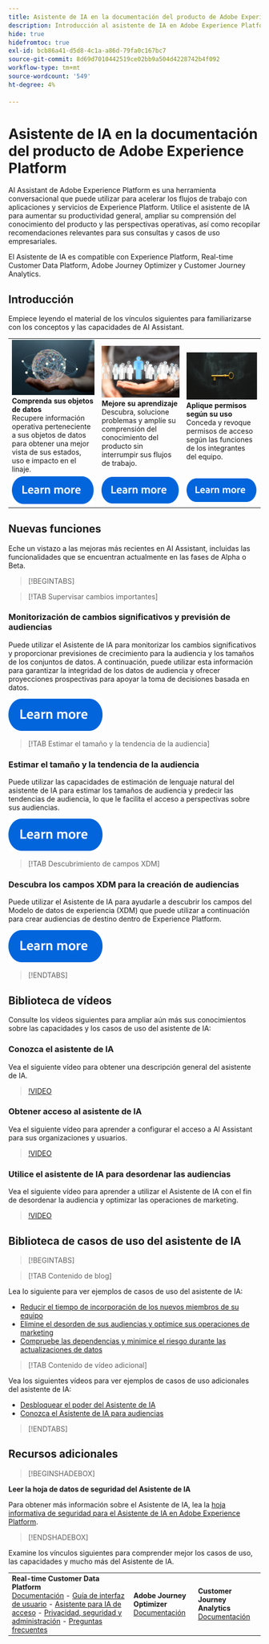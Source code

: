```yaml
---
title: Asistente de IA en la documentación del producto de Adobe Experience Platform
description: Introducción al asistente de IA en Adobe Experience Platform
hide: true
hidefromtoc: true
exl-id: bcb86a41-d5d8-4c1a-a86d-79fa0c167bc7
source-git-commit: 8d69d7010442519ce02bb9a504d4228742b4f092
workflow-type: tm+mt
source-wordcount: '549'
ht-degree: 4%

---
```


# Asistente de IA en la documentación del producto de Adobe Experience Platform

AI Assistant de Adobe Experience Platform es una herramienta conversacional que puede utilizar para acelerar los flujos de trabajo con aplicaciones y servicios de Experience Platform. Utilice el asistente de IA para aumentar su productividad general, ampliar su comprensión del conocimiento del producto y las perspectivas operativas, así como recopilar recomendaciones relevantes para sus consultas y casos de uso empresariales.

El Asistente de IA es compatible con Experience Platform, Real-time Customer Data Platform, Adobe Journey Optimizer y Customer Journey Analytics.

## Introducción 

Empiece leyendo el material de los vínculos siguientes para familiarizarse con los conceptos y las capacidades de AI Assistant.

<table style="table-layout:fixed">
  <tr style="border: 0;">
    <td>
    <a href="./home.md#operational-insights"><img src="./assets/landing/ai-get-started.png" style="width:" 100%;max-height: 100%"></a>
    <div><strong>Comprenda sus objetos de datos</strong><br/>Recupere información operativa perteneciente a sus objetos de datos para obtener una mejor vista de sus estados, uso e impacto en el linaje.</div>
    </td>
    <td>
    <a href="./home.md#product-knowledge"><img src="./assets/landing/ai-audience.png" style="width:" 100%;max-height: 100%"></a>
    <div><strong>Mejore su aprendizaje</strong><br/>Descubra, solucione problemas y amplíe su comprensión del conocimiento del producto sin interrumpir sus flujos de trabajo.</div>
    </td>
    <td>
    <a href="./access.md"><img src="./assets/landing/ai-access.png" style="width:" 100%;max-height: 100%"></a>
    <div><strong>Aplique permisos según su uso</strong><br/>Conceda y revoque permisos de acceso según las funciones de los integrantes del equipo.</div>
    </td>
  </tr>
  <tr style="border: 0;">
    <td align="center"><a href="./home.md"><img src="../rtcdp/assets/do-not-localize/learn-more-button.svg"></a></td>
    <td align="center"><a href="./home.md#product-knowledge"><img src="../rtcdp/assets/do-not-localize/learn-more-button.svg"></a></td>
    <td align="center"><a href="./access.md"><img src="../rtcdp/assets/do-not-localize/learn-more-button.svg"></a></td>
    </tr>
</table>


## Nuevas funciones

Eche un vistazo a las mejoras más recientes en AI Assistant, incluidas las funcionalidades que se encuentran actualmente en las fases de Alpha o Beta.

>[!BEGINTABS]

>[!TAB Supervisar cambios importantes]

### Monitorización de cambios significativos y previsión de audiencias

Puede utilizar el Asistente de IA para monitorizar los cambios significativos y proporcionar previsiones de crecimiento para la audiencia y los tamaños de los conjuntos de datos. A continuación, puede utilizar esta información para garantizar la integridad de los datos de audiencia y ofrecer proyecciones prospectivas para apoyar la toma de decisiones basada en datos.

[![Imagen](../rtcdp/assets/do-not-localize/learn-more-button.svg)](./new-features/audience-forecasting.md)

>[!TAB Estimar el tamaño y la tendencia de la audiencia]

### Estimar el tamaño y la tendencia de la audiencia

Puede utilizar las capacidades de estimación de lenguaje natural del asistente de IA para estimar los tamaños de audiencia y predecir las tendencias de audiencia, lo que le facilita el acceso a perspectivas sobre sus audiencias.

[![Imagen](../rtcdp/assets/do-not-localize/learn-more-button.svg)](./new-features/natural-language.md)

>[!TAB Descubrimiento de campos XDM]

### Descubra los campos XDM para la creación de audiencias

Puede utilizar el Asistente de IA para ayudarle a descubrir los campos del Modelo de datos de experiencia (XDM) que puede utilizar a continuación para crear audiencias de destino dentro de Experience Platform.

[![Imagen](../rtcdp/assets/do-not-localize/learn-more-button.svg)](./new-features/xdm-field-discovery.md)

>[!ENDTABS]

## Biblioteca de vídeos

Consulte los vídeos siguientes para ampliar aún más sus conocimientos sobre las capacidades y los casos de uso del asistente de IA:

### Conozca el asistente de IA

Vea el siguiente vídeo para obtener una descripción general del asistente de IA.

>[!VIDEO](https://video.tv.adobe.com/v/3429845?learn=on)

### Obtener acceso al asistente de IA

Vea el siguiente vídeo para aprender a configurar el acceso a AI Assistant para sus organizaciones y usuarios.

>[!VIDEO](https://video.tv.adobe.com/v/3436470/?learn=on)

### Utilice el asistente de IA para desordenar las audiencias

Vea el siguiente vídeo para aprender a utilizar el Asistente de IA con el fin de desordenar la audiencia y optimizar las operaciones de marketing.

>[!VIDEO](https://video.tv.adobe.com/v/3435532?learn=on)

## Biblioteca de casos de uso del asistente de IA

>[!BEGINTABS]

>[!TAB Contenido de blog]

Lea lo siguiente para ver ejemplos de casos de uso del asistente de IA:

* [Reducir el tiempo de incorporación de los nuevos miembros de su equipo](https://experienceleaguecommunities.adobe.com/t5/adobe-experience-platform-blogs/onboard-new-team-members-in-less-than-half-the-time-with-ai/ba-p/706153)
* [Elimine el desorden de sus audiencias y optimice sus operaciones de marketing](https://experienceleaguecommunities.adobe.com/t5/adobe-experience-platform-blogs/ai-assistant-helps-optimize-marketing-operations-by-de/ba-p/696002)
* [Compruebe las dependencias y minimice el riesgo durante las actualizaciones de datos](https://experienceleaguecommunities.adobe.com/t5/adobe-experience-platform-blogs/ai-assistant-minimizes-risk-during-data-updates-by-checking/ba-p/713364)

>[!TAB Contenido de vídeo adicional]

Vea los siguientes vídeos para ver ejemplos de casos de uso adicionales del asistente de IA:

* [Desbloquear el poder del Asistente de IA](https://www.youtube.com/watch?v=J48CNmcV7wc)
* [Conozca el Asistente de IA para audiencias](https://www.youtube.com/live/DYsyii7ldck)

>[!ENDTABS]

## Recursos adicionales

>[!BEGINSHADEBOX]

**Leer la hoja de datos de seguridad del Asistente de IA**

Para obtener más información sobre el Asistente de IA, lea la [hoja informativa de seguridad para el Asistente de IA en Adobe Experience Platform](https://www.adobe.com/content/dam/cc/en/trust-center/ungated/whitepapers/experience-cloud/adobe-ai-assistant-in-aep-security-fact-sheet.pdf).

>[!ENDSHADEBOX]

Examine los vínculos siguientes para comprender mejor los casos de uso, las capacidades y mucho más del Asistente de IA.

<table style="table-layout:fixed"><tr style="border: 0;">
<td><strong>Real-time Customer Data Platform</strong><br/>
<a href="./home.md" target="_blank">Documentación</a> - <a href="./ui-guide.md" target="_blank">Guía de interfaz de usuario</a> - <a href="./access.md" target="_blank">Asistente para IA de acceso</a> - <a href="./privacy.md" target="_blank">Privacidad, seguridad y administración</a> - <a href="./faq.md" target="_blank">Preguntas frecuentes</a>
</td>
<td><strong>Adobe Journey Optimizer</strong><br/>
<a href="https://experienceleague.adobe.com/en/docs/journey-optimizer/using/get-started/ai-assistant" target="_blank">Documentación</a>
</td>
<td><strong>Customer Journey Analytics</strong><br/>
<a href="https://experienceleague.adobe.com/en/docs/analytics-platform/using/ai-assistant" target="_blank">Documentación</a>
</td>
</tr></table>
